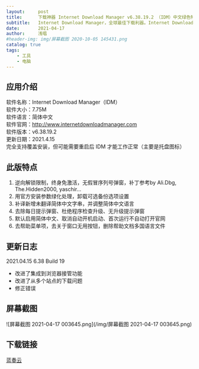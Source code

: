 ```yaml
---
layout:     post
title:      下载神器 Internet Download Manager v6.38.19.2 （IDM）中文绿色特别版(4.15更新)
subtitle:   Internet Download Manager，全球最佳下载利器。Internet Download Manager (简称IDM) 是一款Windows 平台功能强大的多线程下载工具，国外非常受欢迎。支持断点续传，支持嗅探视频音频，接管所有浏览器，具有站点抓取、批量下载队列、计划任务下载，自动识别文件名、静默下载、网盘下载支持等功能。
date:       2021-04-17
author:     浅唱
#header-img: img/屏幕截图 2020-10-05 145431.png
catalog: true
tags:
    - 工具
    - 电脑
---
```



## 应用介绍
软件名称：Internet Download Manager（IDM）  
软件大小：7.75M  
软件语言：简体中文  
软件官网：http://www.internetdownloadmanager.com  
软件版本：v6.38.19.2  
更新日期：2021.4.15  
完全支持覆盖安装，但可能需要重启后 IDM 才能工作正常（主要是托盘图标）  


## 此版特点
1. 逆向解锁限制，终身免激活，无假冒序列号弹窗，补丁参考by Ali.Dbg, The.Hidden2000, yaschir...
2. 用官方安装参数绿化处理，卸载可选备份选项设置
3. 补译新增未翻译简体中文字串，并调整简体中文语言
4. 去除每日提示弹窗、杜绝程序检查升级、无升级提示弹窗
5. 默认启用简体中文、取消自动开机启动、首次运行不自动打开官网
6. 去帮助菜单项，去关于窗口无用按钮，删除帮助文档多国语言文件

## 更新日志
2021.04.15 6.38 Build 19  
* 改进了集成到浏览器接管功能  
* 改进了从多个站点的下载问题  
* 修正错误  

## 屏幕截图
![屏幕截图 2021-04-17 003645.png](/img/屏幕截图 2021-04-17 003645.png)

## 下载链接
[蓝奏云](https://wwx.lanzoui.com/i2FwBo75m8b)  

